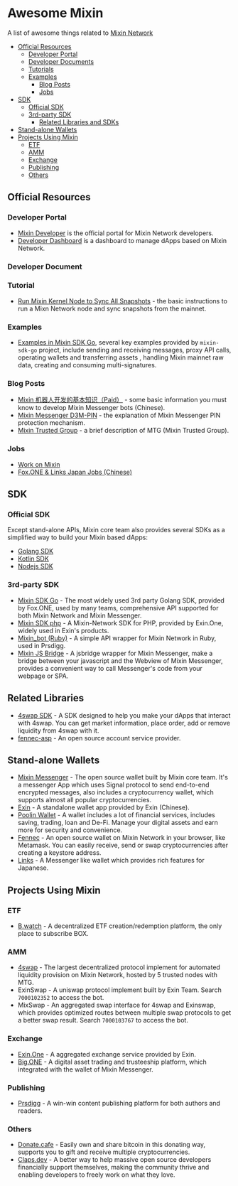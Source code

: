 # Awesome Mixin

A list of awesome things related to [Mixin Network](https://github.com/MixinNetwork)


- [Official Resources](#official-resources)
  - [Developer Portal](#developer-portal)
  - [Developer Documents](#developer-documents)
  - [Tutorials](#tutorials)
  - [Examples](#examples)
	- [Blog Posts](#blog-posts)
	- [Jobs](#jobs)
- [SDK](#sdk)
  - [Official SDK](#official-sdk)
  - [3rd-party SDK](#3rd-party-sdk)
	- [Related Libraries and SDKs](#related-libraries)
- [Stand-alone Wallets](#stand-alone-wallets)
- [Projects Using Mixin](#projects-using-mixin)
  - [ETF](#etf)
  - [AMM](#amm)
  - [Exchange](#exchange)
  - [Publishing](#publishing )
  - [Others](#others)

<!-- md-parser-start -->

## Official Resources

### Developer Portal

- [Mixin Developer](https://developers.mixin.one/) is the official portal for Mixin Network developers. 
- [Developer Dashboard](https://developers.mixin.one/dashboard) is a dashboard to manage dApps based on Mixin Network.

### Developer Document

### Tutorial

- [Run Mixin Kernel Node to Sync All Snapshots](https://github.com/MixinNetwork/developers.mixin.one/blob/main/developers/src/i18n/en/document/mainnet/tutorials/sync-full-node.md) - the basic instructions to run a Mixn Network node and sync snapshots from the mainnet.

### Examples

- [Examples in Mixin SDK Go](https://github.com/fox-one/mixin-sdk-go/tree/master/_examples), several key examples provided by `mixin-sdk-go` project, include sending and receiving messages, proxy API calls, operating wallets and transferring assets , handling Mixin mainnet raw data, creating and consuming multi-signatures.

### Blog Posts

- [Mixin 机器人开发的基本知识（Paid）](https://prsdigg.com/articles/0f3bf67e-85e4-452f-85bf-9eae4e4688b1) - some basic information you must know to develop Mixin Messenger bots (Chinese).
- [Mixin Messenger D3M-PIN](https://vec.io/posts/mixin-messenger-d3m-pin) - the explanation of Mixin Messenger PIN protection mechanism.
- [Mixin Trusted Group](https://vec.io/posts/mixin-trusted-group) - a brief description of MTG (Mixin Trusted Group).

### Jobs

- [Work on Mixin](https://mixin.one/jobs)
- [Fox.ONE & Links Japan Jobs (Chinese)](https://docs.google.com/document/d/1e_4GSqGpm1DtqXHFXi5_-svkVwh2-UvffBgsmn8nbn4/edit?usp=sharing)

## SDK

### Official SDK

Except stand-alone APIs, Mixin core team also provides several SDKs as a simplified way to build your Mixin based dApps:

- [Golang SDK](https://github.com/MixinNetwork/bot-api-go-client)
- [Kotlin SDK](https://github.com/MixinNetwork/bot-api-kotlin-client)
- [Nodejs SDK](https://github.com/MixinNetwork/bot-api-js-client)

### 3rd-party SDK

- [Mixin SDK Go](https://github.com/fox-one/mixin-sdk-go) - The most widely used 3rd party Golang SDK, provided by Fox.ONE, used by many teams,  comprehensive API supported for both Mixin Network and Mixin Messenger.
- [Mixin SDK php](https://github.com/exinone/mixin-sdk-php) - A Mixin-Network SDK for PHP, provided by Exin.One, widely used in Exin's products.
- [Mixin_bot (Ruby)](https://github.com/an-lee/mixin_bot) - A simple API wrapper for Mixin Network in Ruby, used in Prsdigg.
- [Mixin JS Bridge](https://github.com/fox-one/mixin-sdk-jsbridge) - A jsbridge wrapper for Mixin Messenger, make a bridge between your javascript and the Webview of Mixin Messenger, provides a convenient way to call Messenger's code from your webpage or SPA.

## Related Libraries

- [4swap SDK](https://github.com/fox-one/4swap-sdk-go) - A SDK designed to help you make your dApps that interact with 4swap. You can get market information, place order, add or remove liquidity from 4swap with it.
- [fennec-asp](https://github.com/fox-one/fennec-asp) - An open source account service provider.

## Stand-alone Wallets

- [Mixin Messenger](https://mixin.one/messenger) - The open source wallet built by Mixin core team. It's a messenger App which uses Signal protocol to send end-to-end encrypted messages, also includes a cryptocurrency wallet, which supports almost all popular cryptocurrencies. 
- [Exin](https://exin.one/) - A standalone wallet app provided by Exin (Chinese).
- [Poolin Wallet](https://poolin.fi/) - A wallet includes a lot of financial services, includes saving, trading, loan and De-Fi. Manage your digital assets and earn more for security and convenience.
- [Fennec](https://github.com/fox-one/fennec) - An open source wallet on Mixin Network in your browser, like Metamask. You can easily receive, send or swap cryptocurrencies after creating a keystore address. 
- [Links](https://getlinks.jp/) - A Messenger like wallet which provides rich features for Japanese.

## Projects Using Mixin

### ETF

- [B.watch](https://b.watch/) - A decentralized ETF creation/redemption platform, the only place to subscribe BOX.

### AMM

- [4swap](https://4swap.org/) - The largest decentralized protocol implement for automated liquidity provision on Mixin Network, hosted by 5 trusted nodes with MTG.
- ExinSwap - A uniswap protocol implement built by Exin Team. Search `7000102352` to access the bot.
- MixSwap - An aggregated swap interface for 4swap and Exinswap, which provides optimized routes between multiple swap protocols to get a better swap result. Search `7000103767` to access the bot.

### Exchange

- [Exin.One](https://exin.one) - A aggregated exchange service provided by Exin.
- [Big.ONE](https://big.one) - A digital asset trading and trusteeship platform, which integrated with the wallet of Mixin Messenger.

### Publishing 

- [Prsdigg](https://prsdigg.com) - A win-win content publishing platform for both authors and readers.

### Others

- [Donate.cafe](https://donate.cafe/) - Easily own and share bitcoin in this donating way, supports you to gift and receive multiple cryptocurrencies.
- [Claps.dev](https://claps.dev/) - A better way to help massive open source developers financially support themselves, making the community thrive and enabling developers to freely work on what they love. 



